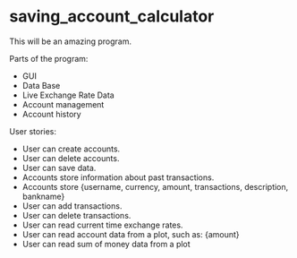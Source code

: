 # saving_account_calculator

This will be an amazing program.

Parts of the program:
 - GUI
 - Data Base
 - Live Exchange Rate Data
 - Account management
 - Account history

User stories:
 - User can create accounts.
 - User can delete accounts.
 - User can save data.
 - Accounts store information about past transactions.
 - Accounts store {username, currency, amount, transactions, description, bankname}
 - User can add transactions.
 - User can delete transactions.
 - User can read current time exchange rates.
 - User can read account data from a plot, such as: {amount}
 - User can read sum of money data from a plot